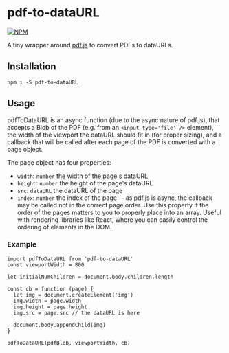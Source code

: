# pdf-to-dataURL

[![NPM](https://nodei.co/npm/pdf-to-dataURL.png)](https://npmjs.org/package/pdf-to-dataURL)

A tiny wrapper around [pdf.js](https://github.com/mozilla/pdf.js) to convert
PDFs to dataURLs.

## Installation

`npm i -S pdf-to-dataURL`

## Usage

pdfToDataURL is an async function (due to the async nature of pdf.js), that
accepts a Blob of the PDF (e.g. from an `<input type='file' />` element), the
width of the viewport the dataURL should fit in (for proper sizing), and a
callback that will be called after each page of the PDF is converted with a
page object.

The page object has four properties:
- `width`: `number` the width of the page's dataURL
- `height`: `number` the height of the page's dataURL
- `src`: `dataURL` the dataURL of the page
- `index`: `number` the index of the page -- as pdf.js is async, the callback may
  be called not in the correct page order. Use this property if the order of
  the pages matters to you to properly place into an array.
  Useful with rendering libraries like React, where you can easily control the
  ordering of elements in the DOM.

### Example

```
import pdfToDataURL from 'pdf-to-dataURL'
const viewportWidth = 800

let initialNumChildren = document.body.children.length

const cb = function (page) {
  let img = document.createElement('img')
  img.width = page.width
  img.height = page.height
  img.src = page.src // the dataURL is here

  document.body.appendChild(img)
}

pdfToDataURL(pdfBlob, viewportWidth, cb)
```
